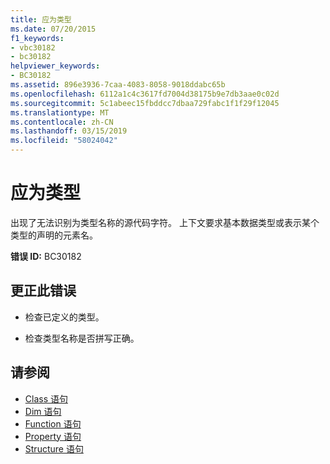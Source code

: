 ```yaml
---
title: 应为类型
ms.date: 07/20/2015
f1_keywords:
- vbc30182
- bc30182
helpviewer_keywords:
- BC30182
ms.assetid: 896e3936-7caa-4083-8058-9018ddabc65b
ms.openlocfilehash: 6112a1c4c3617fd7004d38175b9e7db3aae0c02d
ms.sourcegitcommit: 5c1abeec15fbddcc7dbaa729fabc1f1f29f12045
ms.translationtype: MT
ms.contentlocale: zh-CN
ms.lasthandoff: 03/15/2019
ms.locfileid: "58024042"
---
```

# <a name="type-expected"></a>应为类型
出现了无法识别为类型名称的源代码字符。 上下文要求基本数据类型或表示某个类型的声明的元素名。  
  
 **错误 ID:** BC30182  
  
## <a name="to-correct-this-error"></a>更正此错误  
  
-   检查已定义的类型。  
  
-   检查类型名称是否拼写正确。  
  
## <a name="see-also"></a>请参阅

- [Class 语句](../../visual-basic/language-reference/statements/class-statement.md)
- [Dim 语句](../../visual-basic/language-reference/statements/dim-statement.md)
- [Function 语句](../../visual-basic/language-reference/statements/function-statement.md)
- [Property 语句](../../visual-basic/language-reference/statements/property-statement.md)
- [Structure 语句](../../visual-basic/language-reference/statements/structure-statement.md)
